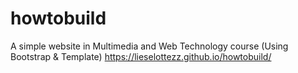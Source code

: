 # howtobuild
A simple website in Multimedia and Web Technology course (Using Bootstrap & Template)
https://lieselottezz.github.io/howtobuild/
